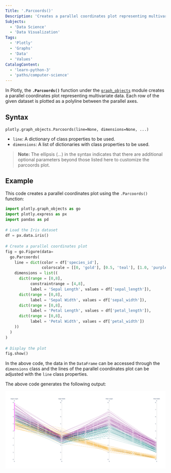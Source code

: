 ```yaml
---
Title: '.Parcoords()'
Description: 'Creates a parallel coordinates plot representing multivariate data.'
Subjects:
  - 'Data Science'
  - 'Data Visualization'
Tags:
  - 'Plotly'
  - 'Graphs'
  - 'Data'
  - 'Values'
CatalogContent:
  - 'learn-python-3'
  - 'paths/computer-science'
--- 
```


In Plotly, the **`.Parcoords()`** function under the [`graph_objects`](https://www.codecademy.com/resources/docs/plotly/graph-objects) module creates a parallel coordinates plot representing multivariate data. Each row of the given dataset is plotted as a polyline between the parallel axes.

## Syntax

```pseudo
plotly.graph_objects.Parcoords(line=None, dimensions=None, ...)
```

- `line`: A dictionary of class properties to be used.
- `dimensions`: A list of dictionaries with class properties to be used.

> **Note:** The ellipsis (...) in the syntax indicates that there are additional optional parameters beyond those listed here to customize the parcoords plot.

## Example

This code creates a parallel coordinates plot using the `.Parcoords()` function:

```py
import plotly.graph_objects as go
import plotly.express as px
import pandas as pd

# Load the Iris dataset
df = px.data.iris()

# Create a parallel coordinates plot
fig = go.Figure(data=
  go.Parcoords(
    line = dict(color = df['species_id'],
                colorscale = [[0, 'gold'], [0.5, 'teal'], [1.0, 'purple']]),
    dimensions = list((
      dict(range = [0,8],
           constraintrange = [4,8],
           label = 'Sepal Length', values = df['sepal_length']),
      dict(range = [0,8],
           label = 'Sepal Width', values = df['sepal_width']),
      dict(range = [0,8],
           label = 'Petal Length', values = df['petal_length']),
      dict(range = [0,8],
           label = 'Petal Width', values = df['petal_width'])
    ))
  )
)

# Display the plot
fig.show()
```

In the above code, the data in the `DataFrame` can be accessed through the `dimensions` class and the lines of the parallel coordinates plot can be adjusted with the `line` class properties.

The above code generates the following output:

![Output for the above code](https://raw.githubusercontent.com/Codecademy/docs/main/media/plotly-go-parcoords.png)
